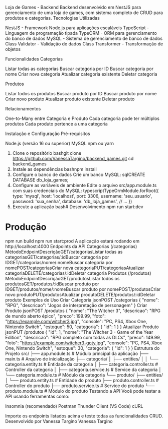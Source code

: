 Loja de Games - Backend
Backend desenvolvido em NestJS para gerenciamento de uma loja de games, com sistema completo de CRUD para produtos e categorias.
Tecnologias Utilizadas

NestJS - Framework Node.js para aplicações escaláveis
TypeScript - Linguagem de programação tipada
TypeORM - ORM para gerenciamento do banco de dados
MySQL - Sistema de gerenciamento de banco de dados
Class Validator - Validação de dados
Class Transformer - Transformação de objetos

Funcionalidades
Categorias

Listar todas as categorias
Buscar categoria por ID
Buscar categoria por nome
Criar nova categoria
Atualizar categoria existente
Deletar categoria

Produtos

Listar todos os produtos
Buscar produto por ID
Buscar produto por nome
Criar novo produto
Atualizar produto existente
Deletar produto

Relacionamentos

One-to-Many entre Categoria e Produto
Cada categoria pode ter múltiplos produtos
Cada produto pertence a uma categoria

Instalação e Configuração
Pré-requisitos

Node.js (versão 16 ou superior)
MySQL
npm ou yarn

1. Clone o repositório
bashgit clone https://github.com/VanessaTargino/backend_games.git
cd backend_games
2. Instale as dependências
bashnpm install
3. Configure o banco de dados
Crie um banco MySQL:
sqlCREATE DATABASE db_loja_games;
4. Configure as variáveis de ambiente
Edite o arquivo src/app.module.ts com suas credenciais do MySQL:
typescriptTypeOrmModule.forRoot({
  type: 'mysql',
  host: 'localhost',
  port: 3306,
  username: 'seu_usuario',
  password: 'sua_senha',
  database: 'db_loja_games',
  // ...
})
5. Execute a aplicação
bash# Desenvolvimento
npm run start:dev

# Produção
npm run build
npm run start:prod
A aplicação estará rodando em http://localhost:4000
Endpoints da API
Categorias (/categorias)
MétodoEndpointDescriçãoGET/categoriasListar todas as categoriasGET/categorias/:idBuscar categoria por IDGET/categorias/nome/:nomeBuscar categoria por nomePOST/categoriasCriar nova categoriaPUT/categoriasAtualizar categoriaDELETE/categorias/:idDeletar categoria
Produtos (/produtos)
MétodoEndpointDescriçãoGET/produtosListar todos os produtosGET/produtos/:idBuscar produto por IDGET/produtos/nome/:nomeBuscar produto por nomePOST/produtosCriar novo produtoPUT/produtosAtualizar produtoDELETE/produtos/:idDeletar produto
Exemplos de Uso
Criar Categoria
jsonPOST /categorias
{
  "nome": "RPG",
  "descricao": "Jogos de interpretação de personagem"
}
Criar Produto
jsonPOST /produtos
{
  "nome": "The Witcher 3",
  "descricao": "RPG de mundo aberto épico",
  "preco": 199.99,
  "foto": "https://example.com/witcher3.jpg",
  "console": "PC, PS4, Xbox One, Nintendo Switch",
  "estoque": 50,
  "categoria": {
    "id": 1
  }
}
Atualizar Produto
jsonPUT /produtos
{
  "id": 1,
  "nome": "The Witcher 3 - Game of the Year Edition",
  "descricao": "RPG completo com todas as DLCs",
  "preco": 149.99,
  "foto": "https://example.com/witcher3-goty.jpg",
  "console": "PC, PS4, Xbox One, Nintendo Switch",
  "estoque": 30,
  "categoria": {
    "id": 1
  }
}
Estrutura do Projeto
src/
├── app.module.ts          # Módulo principal da aplicação
├── main.ts               # Arquivo de inicialização
├── categoria/
│   ├── entities/
│   │   └── categoria.entity.ts    # Entidade da categoria
│   ├── categoria.controller.ts    # Controller da categoria
│   ├── categoria.service.ts       # Service da categoria
│   └── categoria.module.ts        # Módulo da categoria
└── produto/
    ├── entities/
    │   └── produto.entity.ts      # Entidade do produto
    ├── produto.controller.ts      # Controller do produto
    ├── produto.service.ts         # Service do produto
    └── produto.module.ts          # Módulo do produto
Testando a API
Você pode testar a API usando ferramentas como:

Insomnia (recomendado)
Postman
Thunder Client (VS Code)
cURL

Importe os endpoints listados acima e teste todas as funcionalidades CRUD.
Desenvolvido por
Vanessa Targino
Vanessa Targino
